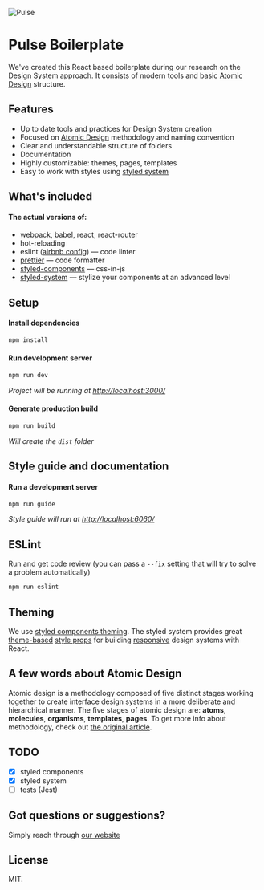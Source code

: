 ![Pulse](https://raw.githubusercontent.com/heartbeatua/Pulse-Boilerplate/master/tmp/cover.png)

# Pulse Boilerplate

We've created this React based boilerplate during our research on the Design System approach.
It consists of modern tools and basic [Atomic Design](http://bradfrost.com/blog/post/atomic-web-design/) structure.

## Features

- Up to date tools and practices for Design System creation
- Focused on [Atomic Design](http://bradfrost.com/blog/post/atomic-web-design/) methodology and naming convention
- Clear and understandable structure of folders
- Documentation
- Highly customizable: themes, pages, templates
- Easy to work with styles using [styled system](https://styled-system.com/getting-started/)

## What's included

#### The actual versions of:

- webpack, babel, react, react-router
- hot-reloading
- eslint ([airbnb config](https://github.com/airbnb/javascript/tree/master/packages/eslint-config-airbnb)) — code linter
- [prettier](https://prettier.io/) — code formatter
- [styled-components](https://www.styled-components.com/) — css-in-js
- [styled-system](https://github.com/jxnblk/styled-system) — stylize your components at an advanced level

## Setup

#### Install dependencies
```sh
npm install
```

#### Run development server
```sh
npm run dev
```

*Project will be running at [http://localhost:3000/](http://localhost:3000/)*

#### Generate production build
```sh
npm run build
```

*Will create the `dist` folder*

## Style guide and documentation

#### Run a development server
```sh
npm run guide
```

*Style guide will run at [http://localhost:6060/](http://localhost:6060/)*

## ESLint

Run and get code review (you can pass a `--fix` setting that will try to solve a problem automatically)
```sh
npm run eslint
```

## Theming
We use [styled components theming](https://www.styled-components.com/docs/advanced#theming). The styled system provides great [theme-based](https://github.com/styled-system/styled-system/blob/master/docs/getting-started.md#theming) [style props](https://github.com/styled-system/styled-system/blob/master/docs/api.md) for building [responsive](https://github.com/jxnblk/styled-system/blob/master/docs/responsive-styles.md) design systems with React.

## A few words about Atomic Design

Atomic design is a methodology composed of five distinct stages working together to create interface design systems in a more deliberate and hierarchical manner. The five stages of atomic design are: __atoms__, __molecules__, __organisms__, __templates__, __pages__. To get more info about methodology, check out [the original article](http://atomicdesign.bradfrost.com/chapter-2/).

## TODO

- [x] styled components
- [x] styled system
- [ ] tests (Jest)

## Got questions or suggestions?
Simply reach through [our website](https://heartbeat.ua/lets-talk)

## License

MIT.
